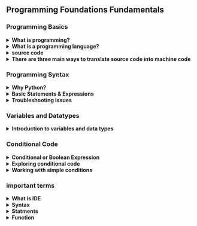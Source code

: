 ## Programming Foundations Fundamentals

### Programming Basics
<details>
  <summary><strong>What is programming?</strong></summary>
    <ul>
      <li>
        <strong>Programing:</strong>
        <ol>
          <li>is converting an idea into a set of instructions that a computer can execute, These Instructions are specific and sequential.</li>
          <li>is how we communicate with the digital world it's characterized by having instructions that are specific and sequential</li>
        </ol>
      </li>
      <li>
        <strong>Bug:</strong> When Something unexpected happens in your program.
      </li>
      <li>
        <strong>Crash:</strong> When your program stops early or freezes.
      </li>
    </ul>
</details>

<details>
  <summary><strong>What is a programming language?</strong></summary>
  <h4>Each programming language have syntax and semantic</h4>
  <ul>
    <li><strong>Syntax</strong> ⇒ Rules of a programming language</li>
    <li><strong>Semantics</strong> ⇒ Meaning</li>
  </ul>

  **Why do we have many programming languages?**
  <br>
  <strong>to address many different computing needs</strong>
  Because Each Language Has Pros & Cons.
</details>


<details>
  <summary><strong>source code</strong></summary>
  <code>
    print("Hello world!")
  </code>
</details>

<details>
  <summary><strong>There are three main ways to translate source code into machine code</strong></summary>
  <ul>
    <li>
      <strong>Compiling:</strong> translate your high-level code to machine code (0101) by making a low-level version of your code without the need for the source code anymore
      <br>
      <strong>(C, C++, and Objective-C)</strong>
    </li>
    <li>
      <strong>Interpreting:</strong> translate your code line by line to low-level lines each time you run it and it needs your source code every run.
      <br>
      <strong>(PHP, and JavaScript)</strong>
    </li>
    <li>
      <strong>Combination:</strong> use both.
      <br>
      <strong>(Python, C#, and Java)</strong>
    </li>
  </ul>
</details>


### Programming Syntax
<details>
  <summary><strong>Why Python?</strong></summary>
  <br>
  Python and javascript are easier to understand as both languages use structuring and wording that are closer to human language
  <br>

  <strong>Which one to choose?</strong>
  <br>
  <strong>JavaScript:</strong> was designed to work with (web application - some non-web application)
  <br>
  <strong>Python:</strong> General purpose language (Web apps - Internal Company tools - Scientific analysis - Games)
</details>

<details>
  <summary><strong>Basic Statements & Expressions</strong></summary>
  <strong>Statements</strong> are the building blocks of any program and are the individual actions that you want your program to take.
  <br>
  <strong>Program:</strong> number of statements (Keywords - Expressions - Operators)
  <br>
  <strong>operators:</strong> are symbols that tell the computer to perform an action with some input
  <br>
  <br>
  <strong>Arithmetic Operators:</strong>
  <ul>
    <li>Addition [+]</li>
    <li>Subtract [-]</li>
    <li>Multipli [*]</li>
    <li>Division [/]</li>
    <li>Modulus  [%]</li>
    <li>Exponent [**]</li>
  </ul>
</details>
<details>

<summary><strong>Troubleshooting issues</strong></summary>
  <br>
  <strong>We have three types of errors:</strong>
  <ul>
    <li><strong>Syntax Error:</strong>when writing a code that break the rules of the language such as forgetting the quotation mark around the string.</li>
    <li><strong>Runtime Error:</strong>when the computer is not able to execute your code like when you divide by zero</li>
    <li><strong>Semantic Error:</strong>when the output of the program is not what you expected</li>
  </ul>
</details>


### Variables and Datatypes
<details>

  <summary><strong>Introduction to variables and data types</strong></summary>
  <ul>
    <li>
      <strong>Variable</strong>  is a memory location where you store a value. The value that you have stored may change in the future according to the specifications.
      <br>
      <strong>Variables Name:</strong> Letters, Numbers(not at the first) and underscores Can't be keyword.
    </li>
    <br>
    <li>
      <strong>Data Types In Python</strong>
      <ul>
        <li>Numbers</li>
        <li>Strings</li>
        <li>Lists</li>
        <li>Sets</li>
        <li>Range</li>
        <li>Tuples</li>
        <li>Dictionary</li>
      </ul>
    </li>
    <br>
    <li>
      <strong>Numerical Data Types</strong>
      <ul>
        <li>Integers: used to represent whole number values.</li>
        <li>Float: used to represent decimal point values.</li>
        <li>Complex Numbers: used to represent imaginary values</li>
        <li>Boolean: used for categorical output, since the output of boolean is either true or false.</li>
      </ul>
    </li>
  </ul>
</details>



### Conditional Code
<details>
  <summary><strong>Conditional or Boolean Expression</strong></summary>
  Any expression that breaks down to either true or false

```
Relation operators
  operand1 (operator) operand2  => True/False

Equality operator
  operand1 == operand2  => True/False

UnEquality operator
  operand1 != operand2  => True/False

Greater than operator
  operand1 > operand2  => True/False

Less than operator
  operand1 < operand2  => True/False

Greater than or equal operator
    operand1 >= operand2  => True/False


Less than or equal operator
    operand1 <= operand2  => True/False
```
</details>

<details>
  <summary><strong>Exploring conditional code</strong></summary>

  ```
    if condition:
      do work #indented = block
      do work #indented = block
      do work #not indented != block
    end if
  ```
</details>

<details>
  <summary><strong>Working with simple conditions</strong></summary>

  ```
    if condition:
      do work
    else:
      do work
  ```
</details>



### important terms
<details>
  <summary><strong>What is IDE</strong></summary>
  <strong>Integrated Development Environments</strong>

  <span>Provides special tools to help: </span>
  <ul>
    <li>Debug</li>
    <li>Compile</li>
    <li>Write Codes</li>
  </ul>
</details>
<details>
  <summary><strong>Syntax</strong></summary>
 The rules of a programming language
</details>
<details>
  <summary><strong>Statments</strong></summary>
Keywords - Expressions - Operators
</details>
<details>
  <summary><strong>Function </strong></summary>
Block of code ckaged together with a name
</details>
